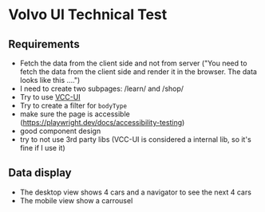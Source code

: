 # Volvo UI Technical Test

## Requirements

 - Fetch the data from the client side and not from server ("You need to fetch the data from the client side and render it in the browser. The data looks like this ....")
 - I need to create two subpages: /learn/<carId> and /shop/<carId>
 - Try to use [VCC-UI](https://vcc-ui.vercel.app/)
 - Try to create a filter for `bodyType`
 - make sure the page is accessible (https://playwright.dev/docs/accessibility-testing)
 - good component design
 - try to not use 3rd party libs (VCC-UI is considered a internal lib, so it's fine if I use it)

 ## Data display
  
  - The desktop view shows 4 cars and a navigator to see the next 4 cars
  - The mobile view show a carrousel